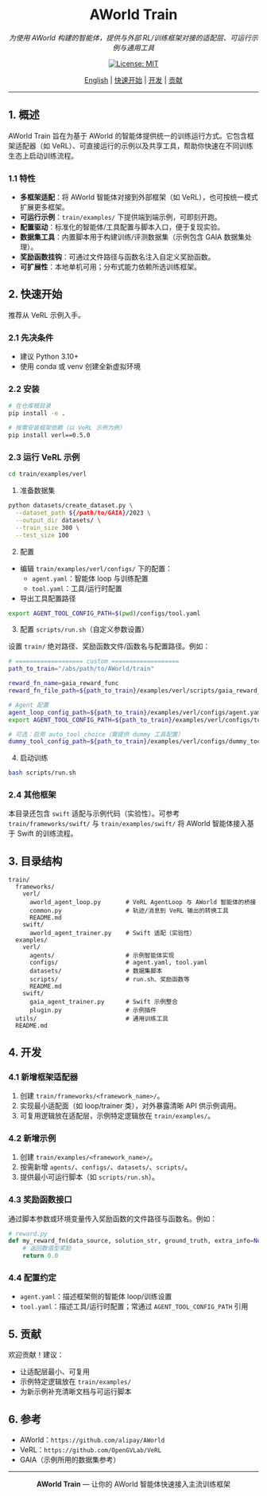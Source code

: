 <div align="center">

# AWorld Train

*为使用 AWorld 构建的智能体，提供与外部 RL/训练框架对接的适配层、可运行示例与通用工具*

[![License: MIT][license-image]][license-url]

</div>

<div align="center">

[English](./README.md) | [快速开始](#-快速开始) | [开发](#-开发) | [贡献](#-贡献)

</div>

---

## 1. 概述

AWorld Train 旨在为基于 AWorld 的智能体提供统一的训练运行方式。它包含框架适配器（如 VeRL）、可直接运行的示例以及共享工具，帮助你快速在不同训练生态上启动训练流程。

### 1.1 特性

- **多框架适配**：将 AWorld 智能体对接到外部框架（如 VeRL），也可按统一模式扩展更多框架。
- **可运行示例**：`train/examples/` 下提供端到端示例，可即刻开跑。
- **配置驱动**：标准化的智能体/工具配置与脚本入口，便于复现实验。
- **数据集工具**：内置脚本用于构建训练/评测数据集（示例包含 GAIA 数据集处理）。
- **奖励函数挂钩**：可通过文件路径与函数名注入自定义奖励函数。
- **可扩展性**：本地单机可用；分布式能力依赖所选训练框架。

## 2. 快速开始

推荐从 VeRL 示例入手。

### 2.1 先决条件

- 建议 Python 3.10+
- 使用 conda 或 venv 创建全新虚拟环境

### 2.2 安装

```bash
# 在仓库根目录
pip install -e .

# 按需安装框架依赖（以 VeRL 示例为例）
pip install verl==0.5.0
```

### 2.3 运行 VeRL 示例

```bash
cd train/examples/verl
```

1) 准备数据集

```bash
python datasets/create_dataset.py \
  --dataset_path ${/path/to/GAIA}/2023 \
  --output_dir datasets/ \
  --train_size 300 \
  --test_size 100
```

2) 配置

- 编辑 `train/examples/verl/configs/` 下的配置：
  - `agent.yaml`：智能体 loop 与训练配置
  - `tool.yaml`：工具/运行时配置
- 导出工具配置路径

```bash
export AGENT_TOOL_CONFIG_PATH=$(pwd)/configs/tool.yaml
```

3) 配置 `scripts/run.sh`（自定义参数设置）

设置 `train/` 绝对路径、奖励函数文件/函数名与配置路径。例如：

```bash
# =================== custom ===================
path_to_train="/abs/path/to/AWorld/train"

reward_fn_name=gaia_reward_func
reward_fn_file_path=${path_to_train}/examples/verl/scripts/gaia_reward_function.py

# Agent 配置
agent_loop_config_path=${path_to_train}/examples/verl/configs/agent.yaml
export AGENT_TOOL_CONFIG_PATH=${path_to_train}/examples/verl/configs/tool.yaml

# 可选：启用 auto_tool_choice（需提供 dummy 工具配置）
dummy_tool_config_path=${path_to_train}/examples/verl/configs/dummy_tool_config.yaml
```

4) 启动训练

```bash
bash scripts/run.sh
```

### 2.4 其他框架

本目录还包含 `swift` 适配与示例代码（实验性）。可参考 `train/frameworks/swift/` 与 `train/examples/swift/` 将 AWorld 智能体接入基于 Swift 的训练流程。

## 3. 目录结构

```
train/
  frameworks/
    verl/
      aworld_agent_loop.py       # VeRL AgentLoop 与 AWorld 智能体的桥接
      common.py                  # 轨迹/消息到 VeRL 输出的转换工具
      README.md
    swift/
      aworld_agent_trainer.py    # Swift 适配（实验性）
  examples/
    verl/
      agents/                    # 示例智能体实现
      configs/                   # agent.yaml, tool.yaml
      datasets/                  # 数据集脚本
      scripts/                   # run.sh、奖励函数等
      README.md
    swift/
      gaia_agent_trainer.py      # Swift 示例整合
      plugin.py                  # 示例插件
  utils/                         # 通用训练工具
  README.md
```

## 4. 开发

### 4.1 新增框架适配器

1) 创建 `train/frameworks/<framework_name>/`。
2) 实现最小适配面（如 loop/trainer 类），对外暴露清晰 API 供示例调用。
3) 可复用逻辑放在适配层，示例特定逻辑放在 `train/examples/`。

### 4.2 新增示例

1) 创建 `train/examples/<framework_name>/`。
2) 按需新增 `agents/`、`configs/`、`datasets/`、`scripts/`。
3) 提供最小可运行脚本（如 `scripts/run.sh`）。

### 4.3 奖励函数接口

通过脚本参数或环境变量传入奖励函数的文件路径与函数名。例如：

```python
# reward.py
def my_reward_fn(data_source, solution_str, ground_truth, extra_info=None):
    # 返回数值型奖励
    return 0.0
```

### 4.4 配置约定

- `agent.yaml`：描述框架侧的智能体 loop/训练设置
- `tool.yaml`：描述工具/运行时配置；常通过 `AGENT_TOOL_CONFIG_PATH` 引用

## 5. 贡献

欢迎贡献！建议：

- 让适配层最小、可复用
- 示例特定逻辑放在 `train/examples/`
- 为新示例补充清晰文档与可运行脚本

## 6. 参考

- AWorld：`https://github.com/alipay/AWorld`
- VeRL：`https://github.com/OpenGVLab/VeRL`
- GAIA（示例所用的数据集参考）

---

<div align="center">

**AWorld Train** — 让你的 AWorld 智能体快速接入主流训练框架

[license-image]: https://img.shields.io/badge/License-MIT-yellow.svg
[license-url]: https://opensource.org/licenses/MIT

</div>


